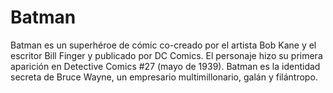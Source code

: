 # Batman

Batman es un superhéroe de cómic co-creado por el artista Bob Kane y el escritor Bill Finger y publicado por DC Comics. 
El personaje hizo su primera aparición en Detective Comics #27 (mayo de 1939). Batman es la identidad secreta de Bruce Wayne, un empresario multimillonario, galán y filántropo.
